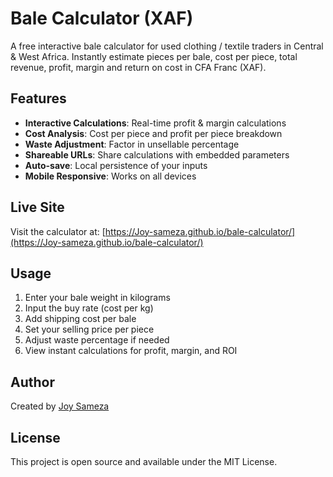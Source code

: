 # Bale Calculator (XAF)

A free interactive bale calculator for used clothing / textile traders in Central & West Africa. Instantly estimate pieces per bale, cost per piece, total revenue, profit, margin and return on cost in CFA Franc (XAF).

## Features

- **Interactive Calculations**: Real-time profit & margin calculations
- **Cost Analysis**: Cost per piece and profit per piece breakdown
- **Waste Adjustment**: Factor in unsellable percentage
- **Shareable URLs**: Share calculations with embedded parameters
- **Auto-save**: Local persistence of your inputs
- **Mobile Responsive**: Works on all devices

## Live Site

Visit the calculator at: [https://Joy-sameza.github.io/bale-calculator/](https://Joy-sameza.github.io/bale-calculator/)

## Usage

1. Enter your bale weight in kilograms
2. Input the buy rate (cost per kg)
3. Add shipping cost per bale
4. Set your selling price per piece
5. Adjust waste percentage if needed
6. View instant calculations for profit, margin, and ROI

## Author

Created by [Joy Sameza](https://github.com/Joy-sameza)

## License

This project is open source and available under the MIT License.
